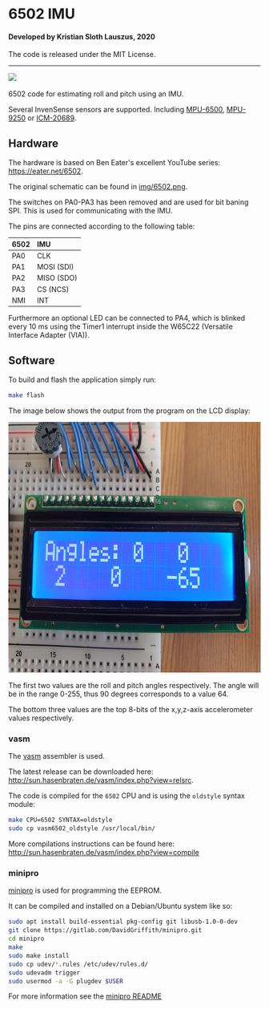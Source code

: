 # 6502 IMU

#### Developed by Kristian Sloth Lauszus, 2020

The code is released under the MIT License.
_________
[![](https://github.com/Lauszus/6502_IMU/workflows/CI/badge.svg)](https://github.com/Lauszus/6502_IMU/actions?query=branch%3Amaster)

6502 code for estimating roll and pitch using an IMU.

Several InvenSense sensors are supported. Including [MPU-6500](https://invensense.tdk.com/products/motion-tracking/6-axis/mpu-6500/), [MPU-9250](https://invensense.tdk.com/products/motion-tracking/9-axis/mpu-9250/) or [ICM-20689](https://invensense.tdk.com/products/motion-tracking/6-axis/icm-20689/).

## Hardware

The hardware is based on Ben Eater's excellent YouTube series: <https://eater.net/6502>.

The original schematic can be found in [img/6502.png](img/6502.png).

The switches on PA0-PA3 has been removed and are used for bit baning SPI. This is used for communicating with the IMU.

The pins are connected according to the following table:

| 6502 | IMU        |
|:-----|:-----------|
| PA0  | CLK        |
| PA1  | MOSI (SDI) |
| PA2  | MISO (SDO) |
| PA3  | CS (NCS)   |
| NMI  | INT        |

Furthermore an optional LED can be connected to PA4, which is blinked every 10 ms using the Timer1 interrupt inside the W65C22 (Versatile Interface Adapter (VIA)).

## Software

To build and flash the application simply run:

```bash
make flash
```

The image below shows the output from the program on the LCD display:

<img src="img/lcd.jpg" height="500">

The first two values are the roll and pitch angles respectively. The angle will be in the range 0-255, thus 90 degrees corresponds to a value 64.

The bottom three values are the top 8-bits of the x,y,z-axis accelerometer values respectively.

### vasm


The [vasm](sun.hasenbraten.de/vasm/) assembler is used.

The latest release can be downloaded here: <http://sun.hasenbraten.de/vasm/index.php?view=relsrc>.

The code is compiled for the `6502` CPU and is using the `oldstyle` syntax module:

```bash
make CPU=6502 SYNTAX=oldstyle
sudo cp vasm6502_oldstyle /usr/local/bin/
```

More compilations instructions can be found here: <http://sun.hasenbraten.de/vasm/index.php?view=compile>

### minipro

[minipro](https://gitlab.com/DavidGriffith/minipro) is used for programming the EEPROM.

It can be compiled and installed on a Debian/Ubuntu system like so:

```bash
sudo apt install build-essential pkg-config git libusb-1.0-0-dev
git clone https://gitlab.com/DavidGriffith/minipro.git
cd minipro
make
sudo make install
sudo cp udev/*.rules /etc/udev/rules.d/
sudo udevadm trigger
sudo usermod -a -G plugdev $USER
```

For more information see the [minipro README](https://gitlab.com/DavidGriffith/minipro/-/blob/master/README.md)

